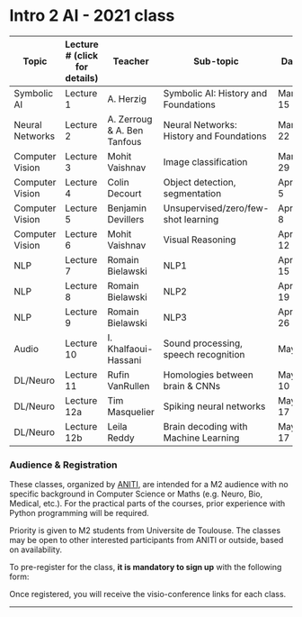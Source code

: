 # Intro 2 AI  -  2021 class

| Topic | Lecture #  (click for details) | Teacher |Sub-topic | Date  |  Time   |
|--------------|---------|---------------|----------------------------|--------------|--------|
| Symbolic AI  | Lecture 1 | A. Herzig | Symbolic AI: History and Foundations |  March 15 | 5-7pm |
| Neural Networks  | Lecture 2 | A. Zerroug & A. Ben Tanfous | Neural Networks: History and Foundations |  March 22 | 5-7pm |
| Computer Vision  | Lecture 3 | Mohit Vaishnav | Image classification |  March 29 | 5-7pm |
| Computer Vision  | Lecture 4 | Colin Decourt | Object detection, segmentation |  April 5 | 5-7pm |
| Computer Vision  | Lecture 5 | Benjamin Devillers | Unsupervised/zero/few-shot learning |  April 8 | 5-7pm |
| Computer Vision  | Lecture 6 | Mohit Vaishnav | Visual Reasoning |  April 12 | 5-7pm |
| NLP  | Lecture 7 | Romain Bielawski | NLP1 |  April 15 | 5-7pm |
| NLP  | Lecture 8 | Romain Bielawski | NLP2 |  April 19 | 5-7pm |
| NLP  | Lecture 9 | Romain Bielawski | NLP3 |  April 26 | 5-7pm |
| Audio  | Lecture 10 | I. Khalfaoui-Hassani | Sound processing, speech recognition |  May 3 | 5-7pm |
| DL/Neuro  | Lecture 11 | Rufin VanRullen | Homologies between brain & CNNs |  May 10 | 5-7pm |
| DL/Neuro  | Lecture 12a | Tim Masquelier | Spiking neural networks |  May 17 | 5-6pm |
| DL/Neuro  | Lecture 12b | Leila Reddy | Brain decoding with Machine Learning |  May 17 | 6-7pm |

### Audience & Registration
These classes, organized by [ANITI](https://aniti.univ-toulouse.fr/en/), are intended for a M2 audience with no specific background in Computer Science or Maths (e.g. Neuro, Bio, Medical, etc.). For the practical parts of the courses, prior experience with Python programming will be required. 

Priority is given to M2 students from Universite de Toulouse. The classes may be open to other interested participants from ANITI or outside, based on availability. 

To pre-register for the class, **it is mandatory to sign up** with the following form:

Once registered, you will receive the visio-conference links for each class.

---


